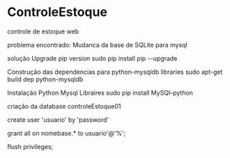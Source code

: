 # ControleEstoque
controle de estoque web

 problema encontrado: Mudanca da base de SQLite para mysql

solução
Upgrade pip version
sudo pip install pip --upgrade

Construção das dependencias para python-mysqldb libraries
sudo apt-get build dep python-mysqldb

Instalação Python Mysql Libraires
sudo pip install MySQl-python

criação da database controleEstoque01

create user 'usuario' by 'password'

grant all  on nomebase.* to usuario'@'%';

flush privileges; 

